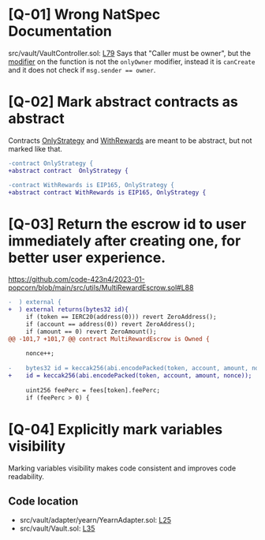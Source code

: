 # [Q-01] Wrong NatSpec Documentation

src/vault/VaultController.sol: [L79](https://github.com/code-423n4/2023-01-popcorn/blob/main/src/vault/VaultController.sol#L79) Says that "Caller must be owner", but the [modifier](https://github.com/code-423n4/2023-01-popcorn/blob/main/src/vault/VaultController.sol#L97) on the function is not the ```onlyOwner``` modifier, instead it is ```canCreate``` and it does not check if ```msg.sender == owner```.

# [Q-02] Mark abstract contracts as abstract

Contracts [OnlyStrategy](https://github.com/code-423n4/2023-01-popcorn/blob/main/src/vault/adapter/abstracts/OnlyStrategy.sol) and [WithRewards](https://github.com/code-423n4/2023-01-popcorn/blob/main/src/vault/adapter/abstracts/WithRewards.sol) are meant to be abstract, but not marked like that.

```diff
-contract OnlyStrategy {
+abstract contract  OnlyStrategy {

-contract WithRewards is EIP165, OnlyStrategy {
+abstract contract WithRewards is EIP165, OnlyStrategy {
```

# [Q-03] Return the escrow id to user immediately after creating one, for better user experience.

https://github.com/code-423n4/2023-01-popcorn/blob/main/src/utils/MultiRewardEscrow.sol#L88

```diff
-  ) external {
+  ) external returns(bytes32 id){
     if (token == IERC20(address(0))) revert ZeroAddress();
     if (account == address(0)) revert ZeroAddress();
     if (amount == 0) revert ZeroAmount();
@@ -101,7 +101,7 @@ contract MultiRewardEscrow is Owned {
 
     nonce++;
 
-    bytes32 id = keccak256(abi.encodePacked(token, account, amount, nonce));
+    id = keccak256(abi.encodePacked(token, account, amount, nonce));
 
     uint256 feePerc = fees[token].feePerc;
     if (feePerc > 0) {
```

# [Q-04] Explicitly mark variables visibility

Marking variables visibility makes code consistent and improves code readability.

## Code location

- src/vault/adapter/yearn/YearnAdapter.sol: [L25](https://github.com/code-423n4/2023-01-popcorn/blob/main/src/vault/adapter/yearn/YearnAdapter.sol#L25)
- src/vault/Vault.sol: [L35](https://github.com/code-423n4/2023-01-popcorn/blob/main/src/vault/Vault.sol#L35)
